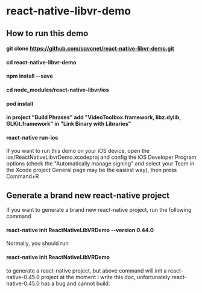 # react-native-libvr-demo

## How to run this demo
#### git clone https://github.com/sqvcnet/react-native-libvr-demo.git
#### cd react-native-libvr-demo
#### npm install --save
#### cd node_modules/react-native-libvr/ios
#### pod install
#### in project "Build Phrases" add "VideoToolbox.framework, libz.dylib, GLKit.framework" in "Link Binary with Libraries" 
#### react-native run-ios

If you want to run this demo on your iOS device, open the ios/ReactNativeLibvrDemo.xcodeproj and config the iOS Developer Program options (check the "Automatically manage signing" and select your Team in the Xcode project General page may be the easiest way), then press Command+R 

## Generate a brand new react-native project
If you want to generate a brand new react-native project, run the following command
#### react-native init ReactNativeLibVRDemo --version 0.44.0
Normally, you should run 
#### react-native init ReactNativeLibVRDemo
to generate a react-native project, but above command will init a react-native-0.45.0 project at the moment I write this doc, unfortunately react-native-0.45.0 has a bug and cannot build.
